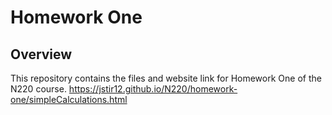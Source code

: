 # Homework One

## Overview

This repository contains the files and website link for Homework One of the N220 course.
https://jstir12.github.io/N220/homework-one/simpleCalculations.html
